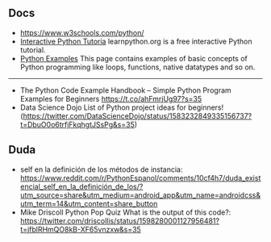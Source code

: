 
## Docs

* https://www.w3schools.com/python/
* [Interactive Python Tutoria](https://t.co/dzooRMSC3R?s=35) learnpython.org is a free interactive Python tutorial.
* [Python Examples](https://www.programiz.com/python-programming/examples) This page contains examples of basic concepts of Python programming like loops, functions, native datatypes and so on.

---

* The Python Code Example Handbook – Simple Python Program Examples for Beginners https://t.co/ahFmrjUg97?s=35
* Data Science Dojo List of Python project ideas for beginners! (https://twitter.com/DataScienceDojo/status/1583232849335156737?t=DbuO0o6trfjFkqhgtJSsPg&s=35)


## Duda

* self en la definición de los métodos de instancia: https://www.reddit.com/r/PythonEspanol/comments/10cf4h7/duda_existencial_self_en_la_definición_de_los/?utm_source=share&utm_medium=android_app&utm_name=androidcss&utm_term=14&utm_content=share_button
* Mike Driscoll Python Pop Quiz What is the output of this code?: https://twitter.com/driscollis/status/1598280001127956481?t=jfblRHmQO8kB-XF65vnzxw&s=35
